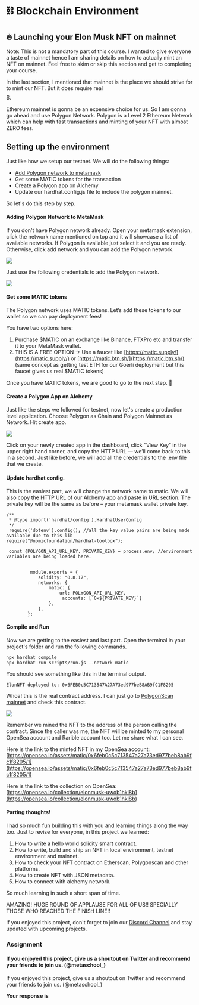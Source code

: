 ﻿# ⛓ Blockchain Environment

## **🔥 Launching your Elon Musk NFT on mainnet**

Note: This is not a mandatory part of this course. I wanted to give everyone a taste of mainnet hence I am sharing details on how to actually mint an NFT on mainnet. Feel free to skim or skip this section and get to completing your course.  
  
In the last section, I mentioned that mainnet is the place we should strive for to mint our NFT. But it does require real $$$$$.

Ethereum mainnet is gonna be an expensive choice for us. So I am gonna go ahead and use Polygon Network. Polygon is a Level 2 Ethereum Network which can help with fast transactions and minting of your NFT with almost ZERO fees.

## Setting up the environment

Just like how we setup our testnet. We will do the following things:

-   [Add Polygon network to metamask](https://wiki.polygon.technology/docs/develop/metamask/config-polygon-on-metamask/)
-   Get some MATIC tokens for the transaction
-   Create a Polygon app on Alchemy
-   Update our hardhat.config.js file to include the polygon mainnet.

So let's do this step by step.

#### Adding Polygon Network to MetaMask

If you don't have Polygon network already. Open your metamask extension, click the network name mentioned on top and it will showcase a list of available networks. If Polygon is available just select it and you are ready. Otherwise, click add network and you can add the Polygon network.

![](https://metaschool.s3-ap-southeast-1.amazonaws.com/images/j7CwE7W4xi4GzRalPDPPfScUuMdDJFbDedyF0hQA.png)

Just use the following credentials to add the Polygon network.

![](https://metaschool.s3-ap-southeast-1.amazonaws.com/images/sNRZPNLfJkjn88odxKI56L0fsMsn4mXY5B2mLiZ4.png)

#### Get some MATIC tokens

The Polygon network uses MATIC tokens. Let’s add these tokens to our wallet so we can pay deployment fees!

You have two options here:

1.  Purchase $MATIC on an exchange like Binance, FTXPro etc and transfer it to your MetaMask wallet.
2.  THIS IS A FREE OPTION → Use a faucet like  [https://matic.supply/](https://matic.supply/)  or  [https://matic.btn.sh/](https://matic.btn.sh/)  (same concept as getting test ETH for our Goerli deployment but this faucet gives us real $MATIC tokens)

Once you have MATIC tokens, we are good to go to the next step. 🎉

#### Create a Polygon App on Alchemy

Just like the steps we followed for testnet, now let's create a production level application. Choose Polygon as Chain and Polygon Mainnet as Network. Hit create app.

![](https://metaschool.s3-ap-southeast-1.amazonaws.com/images/VBchV67RXWlYDbMCHLGMPMy74upnNBOht3XZ47Lb.png)

Click on your newly created app in the dashboard, click “View Key” in the upper right hand corner, and copy the HTTP URL — we’ll come back to this in a second.  Just like before, we will add all the credentials to the .env file that we create.

#### Update hardhat config.

This is the easiest part, we will change the network name to matic. We will also copy the HTTP URL of our Alchemy app and paste in URL section. The private key will be the same as before – your metamask wallet private key.

```
/**
 * @type import('hardhat/config').HardhatUserConfig
 */
 require('dotenv').config(); //all the key value pairs are being made available due to this lib
require("@nomicfoundation/hardhat-toolbox");
 
 const {POLYGON_API_URL_KEY, PRIVATE_KEY} = process.env; //environment variables are being loaded here.
 
 
         module.exports = {
            solidity: "0.8.17",
            networks: {
                matic: {
                    url: POLYGON_API_URL_KEY,
                     accounts: [`0x${PRIVATE_KEY}`]
                },
            },
        };
```

#### Compile and Run

Now we are getting to the easiest and last part. Open the terminal in your project's folder and run the following commands.

```
npx hardhat compile
npx hardhat run scripts/run.js --network matic
```

You should see something like this in the terminal output.

```
ElonNFT deployed to: 0x6FEB0c5C713547A27A73ed977beB8AB9fC1F8205
```

Whoa! this is the real contract address. I can just go to  [PolygonScan mainnet](https://polygonscan.com/)  and check this contract.

![](https://metaschool.s3-ap-southeast-1.amazonaws.com/images/gfFtYz1xCAOhc9v3GDbMH7HtcbkBMinvPWbb3Tif.png)

Remember we mined the NFT to the address of the person calling the contract. Since the caller was me, the NFT will be minted to my personal OpenSea account and Rarible account too. Let me share what I can see.

Here is the link to the minted NFT in my OpenSea account:  [https://opensea.io/assets/matic/0x6feb0c5c713547a27a73ed977beb8ab9fc1f8205/1](https://opensea.io/assets/matic/0x6feb0c5c713547a27a73ed977beb8ab9fc1f8205/1)

Here is the link to the collection on OpenSea:  [https://opensea.io/collection/elonmusk-uwob1hkl8b](https://opensea.io/collection/elonmusk-uwob1hkl8b)

#### Parting thoughts!

I had so much fun building this with you and learning things along the way too. Just to revise for everyone, in this project we learned:

1.  How to write a hello world solidity smart contract.
2.  How to write, build and ship an NFT in local environment, testnet environment and mainnet.
3.  How to check your NFT contract on Etherscan, Polygonscan and other platforms.
4.  How to create NFT with JSON metadata.
5.  How to connect with alchemy network.

So much learning in such a short span of time.

AMAZING! HUGE ROUND OF APPLAUSE FOR ALL OF US!! SPECIALLY THOSE WHO REACHED THE FINISH LINE!!

If you enjoyed this project, don't forget to join our  [Discord Channel](https://discord.gg/vbVMUwXWgc)  and stay updated with upcoming projects.

### Assignment

#### If you enjoyed this project, give us a shoutout on Twitter and recommend your friends to join us. (@metaschool_)

If you enjoyed this project, give us a shoutout on Twitter and recommend your friends to join us. (@metaschool_)

**Your response is**
